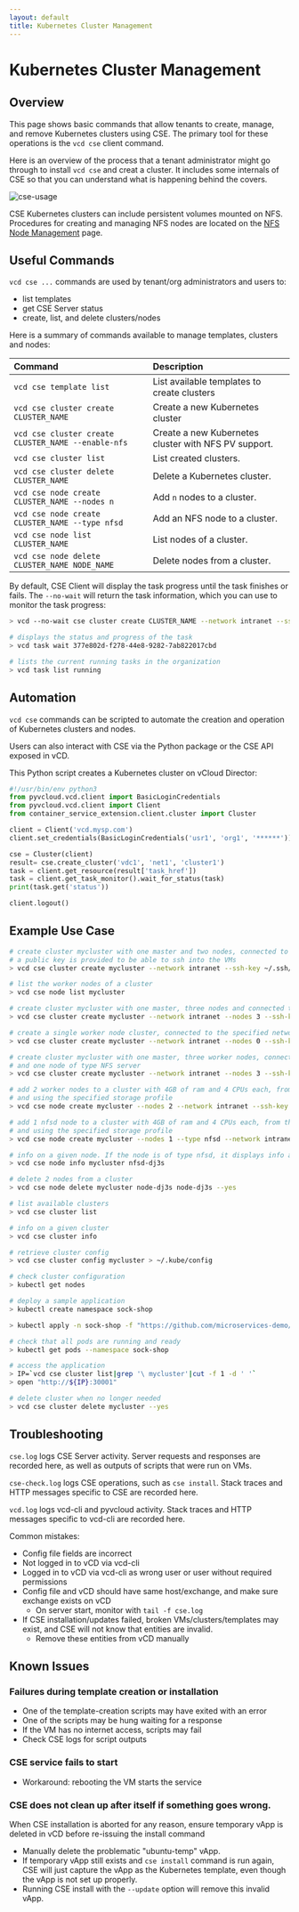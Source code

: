```yaml
---
layout: default
title: Kubernetes Cluster Management
---
```

# Kubernetes Cluster Management

<a name="overview"></a>
## Overview

This page shows basic commands that allow tenants to create, manage,
and remove Kubernetes clusters using CSE. The primary tool for these
operations is the `vcd cse` client command.

Here is an overview of the process that a tenant administrator might 
go through to install `vcd cse` and creat a cluster.  It includes 
some internals of CSE so that you can understand what is happening 
behind the covers. 

![cse-usage](img/cse-usage-2.png)

CSE Kubernetes clusters can include persistent volumes mounted on NFS. 
Procedures for creating and managing NFS nodes are located on the 
[NFS Node Management](/NFS_STATIC_PV.html) page. 

<a name="usefulcommands"></a>
## Useful Commands
`vcd cse ...` commands are used by tenant/org administrators and users to:
- list templates
- get CSE Server status
- create, list, and delete clusters/nodes

Here is a summary of commands available to manage templates, clusters
and nodes:

| Command                                           | Description                                     |
|:--------------------------------------------------|:--------------------------------------------|
| `vcd cse template list`                           | List available templates to create clusters |
| `vcd cse cluster create CLUSTER_NAME`           | Create a new Kubernetes cluster             |
| `vcd cse cluster create CLUSTER_NAME --enable-nfs`| Create a new Kubernetes cluster with NFS PV support.|
| `vcd cse cluster list`                            | List created clusters.                      |
| `vcd cse cluster delete CLUSTER_NAME`           | Delete a Kubernetes cluster.                |
| `vcd cse node create CLUSTER_NAME --nodes n`    | Add `n` nodes to a cluster.                 |
| `vcd cse node create CLUSTER_NAME --type nfsd`  | Add an NFS node to a cluster.               |
| `vcd cse node list CLUSTER_NAME`                | List nodes of a cluster.                    |
| `vcd cse node delete CLUSTER_NAME NODE_NAME` | Delete nodes from a cluster.                |

By default, CSE Client will display the task progress until the
task finishes or fails. The `--no-wait` will return the task
information, which you can use to monitor the task progress:

```sh
> vcd --no-wait cse cluster create CLUSTER_NAME --network intranet --ssh-key ~/.ssh/id_rsa.pub

# displays the status and progress of the task
> vcd task wait 377e802d-f278-44e8-9282-7ab822017cbd

# lists the current running tasks in the organization
> vcd task list running
```

<a name="automation"></a>
## Automation
`vcd cse` commands can be scripted to automate the creation and operation
of Kubernetes clusters and nodes.

Users can also interact with CSE via the Python package or the CSE
API exposed in vCD.

This Python script creates a Kubernetes cluster on vCloud Director:
```python
#!/usr/bin/env python3
from pyvcloud.vcd.client import BasicLoginCredentials
from pyvcloud.vcd.client import Client
from container_service_extension.client.cluster import Cluster

client = Client('vcd.mysp.com')
client.set_credentials(BasicLoginCredentials('usr1', 'org1', '******'))

cse = Cluster(client)
result= cse.create_cluster('vdc1', 'net1', 'cluster1')
task = client.get_resource(result['task_href'])
task = client.get_task_monitor().wait_for_status(task)
print(task.get('status'))

client.logout()
```

<a name="example"></a>
## Example Use Case

```sh
# create cluster mycluster with one master and two nodes, connected to provided network
# a public key is provided to be able to ssh into the VMs
> vcd cse cluster create mycluster --network intranet --ssh-key ~/.ssh/id_rsa.pub

# list the worker nodes of a cluster
> vcd cse node list mycluster

# create cluster mycluster with one master, three nodes and connected to provided network
> vcd cse cluster create mycluster --network intranet --nodes 3 --ssh-key ~/.ssh/id_rsa.pub

# create a single worker node cluster, connected to the specified network. Nodes can be added later
> vcd cse cluster create mycluster --network intranet --nodes 0 --ssh-key ~/.ssh/id_rsa.pub

# create cluster mycluster with one master, three worker nodes, connected to provided network
# and one node of type NFS server
> vcd cse cluster create mycluster --network intranet --nodes 3 --ssh-key ~/.ssh/id_rsa.pub --enable-nfs

# add 2 worker nodes to a cluster with 4GB of ram and 4 CPUs each, from the photon-v2 template
# and using the specified storage profile
> vcd cse node create mycluster --nodes 2 --network intranet --ssh-key ~/.ssh/id_rsa.pub --memory 4096 --cpu 4 --template photon-v2 --storage-profile Development

# add 1 nfsd node to a cluster with 4GB of ram and 4 CPUs each, from the photon-v2 template
# and using the specified storage profile
> vcd cse node create mycluster --nodes 1 --type nfsd --network intranet --ssh-key ~/.ssh/id_rsa.pub --memory 4096 --cpu 4 --template photon-v2 --storage-profile Development

# info on a given node. If the node is of type nfsd, it displays info about Exports.
> vcd cse node info mycluster nfsd-dj3s

# delete 2 nodes from a cluster
> vcd cse node delete mycluster node-dj3s node-dj3s --yes

# list available clusters
> vcd cse cluster list

# info on a given cluster
> vcd cse cluster info

# retrieve cluster config
> vcd cse cluster config mycluster > ~/.kube/config

# check cluster configuration
> kubectl get nodes

# deploy a sample application
> kubectl create namespace sock-shop

> kubectl apply -n sock-shop -f "https://github.com/microservices-demo/microservices-demo/blob/master/deploy/kubernetes/complete-demo.yaml?raw=true"

# check that all pods are running and ready
> kubectl get pods --namespace sock-shop

# access the application
> IP=`vcd cse cluster list|grep '\ mycluster'|cut -f 1 -d ' '`
> open "http://${IP}:30001"

# delete cluster when no longer needed
> vcd cse cluster delete mycluster --yes
```

<a name="troubleshooting"></a>
## Troubleshooting

`cse.log` logs CSE Server activity. Server requests and responses are recorded here, as well as outputs of scripts that were run on VMs.

`cse-check.log` logs CSE operations, such as `cse install`. Stack traces and HTTP messages specific to CSE are recorded here.

`vcd.log` logs vcd-cli and pyvcloud activity. Stack traces and HTTP messages specific to vcd-cli are recorded here.

Common mistakes:
- Config file fields are incorrect
- Not logged in to vCD via vcd-cli
- Logged in to vCD via vcd-cli as wrong user or user without required permissions
- Config file and vCD should have same host/exchange, and make sure exchange exists on vCD
    - On server start, monitor with `tail -f cse.log`
- If CSE installation/updates failed, broken VMs/clusters/templates may exist, and CSE will not know that entities are invalid.
    - Remove these entities from vCD manually

<a name="issues"></a>
## Known Issues

### Failures during template creation or installation
- One of the template-creation scripts may have exited with an error
- One of the scripts may be hung waiting for a response
- If the VM has no internet access, scripts may fail
- Check CSE logs for script outputs

### CSE service fails to start
- Workaround: rebooting the VM starts the service

### CSE does not clean up after itself if something goes wrong. 

When CSE installation is aborted for any reason, ensure temporary vApp is deleted in vCD before re-issuing the install command
- Manually delete the problematic "ubuntu-temp" vApp.
- If temporary vApp still exists and `cse install` command is run again, CSE will just capture the vApp as the Kubernetes template, even though the vApp is not set up properly.
- Running CSE install with the `--update` option will remove this invalid vApp.
